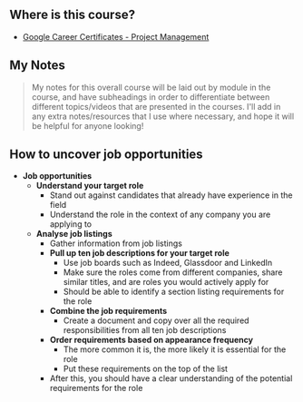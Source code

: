 ## Where is this course?
- [Google Career Certificates - Project Management](https://www.coursera.org/professional-certificates/google-project-management)

## My Notes
> My notes for this overall course will be laid out by module in the course, and have subheadings in order to differentiate between different topics/videos that are presented in the courses. I'll add in any extra notes/resources that I use where necessary, and hope it will be helpful for anyone looking!

## How to uncover job opportunities
- **Job opportunities**
	- **Understand your target role**
		- Stand out against candidates that already have experience in the field
		- Understand the role in the context of any company you are applying to
	- **Analyse job listings**
		- Gather information from job listings
		- **Pull up ten job descriptions for your target role**
			- Use job boards such as Indeed, Glassdoor and LinkedIn
			- Make sure the roles come from different companies, share similar titles, and are roles you would actively apply for
			- Should be able to identify a section listing requirements for the role
		- **Combine the job requirements**
			- Create a document and copy over all the required responsibilities from all ten job descriptions
		- **Order requirements based on appearance frequency**
			- The more common it is, the more likely it is essential for the role
			- Put these requirements on the top of the list
		- After this, you should have a clear understanding of the potential requirements for the role
